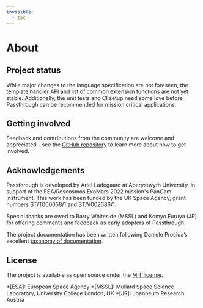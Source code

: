 ```yaml
---
invisible:
  - toc
---
```

# About

## Project status
While major changes to the language specification are not foreseen, the template 
handler API and list of common extension functions are not yet stable. Additionally, 
the unit tests and CI setup need some love before Passthrough can be recommended 
for mission critical applications.

## Getting involved
Feedback and contributions from the community are welcome and appreciated - see 
the [GitHub repository][1] to learn more about how to get involved.

## Acknowledgements
Passthrough is developed by Ariel Ladegaard at Aberystwyth University, in support of the
ESA/Roscosmos ExoMars 2022 mission's PanCam instrument. This work has been funded by the 
UK Space Agency, grant numbers ST/T000058/1 and ST/V002686/1.

Special thanks are owed to Barry Whiteside (MSSL) and Komyo Furuya (JR) for offering 
comments and feedback as early adopters of Passthrough.

The project documentation has been written following Daniele Procida’s excellent 
[taxonomy of documentation][2].

## License
The project is available as open source under the [MIT license][3].

[1]: https://github.com/ExoMars-PanCam/passthrough
[2]: https://documentation.divio.com/
[3]: https://github.com/ExoMars-PanCam/passthrough/blob/main/LICENSE

*[ESA]: European Space Agency
*[MSSL]: Mullard Space Science Laboratory, University College London, UK
*[JR]: Joanneum Research, Austria